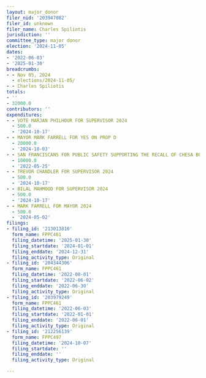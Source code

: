 ```yaml
---
layout: major_donor
filer_nid: '203947082'
filer_id: unknown
filer_name: Charles Spiliotis
jurisdiction: ''
committee_type: major donor
election: '2024-11-05'
dates:
- '2022-06-03'
- '2025-01-30'
breadcrumbs:
- - Nov 05, 2024
  - elections/2024-11-05/
- - Charles Spiliotis
totals:
- ''
- 32000.0
contributors: ''
expenditures:
- - VOTE MARJAN PHILHOUR FOR SUPERVISOR 2024
  - 500.0
  - '2024-10-17'
- - MAYOR MARK FARRELL FOR YES ON PROP D
  - 20000.0
  - '2024-10-03'
- - SAN FRANCISCANS FOR PUBLIC SAFETY SUPPORTING THE RECALL OF CHESA BOUDIN
  - 10000.0
  - '2022-05-25'
- - TREVOR CHANDLER FOR SUPERVISOR 2024
  - 500.0
  - '2024-10-17'
- - BILAL MAHMOOD FOR SUPERVISOR 2024
  - 500.0
  - '2024-10-17'
- - MARK FARRELL FOR MAYOR 2024
  - 500.0
  - '2024-05-02'
filings:
- filing_id: '213013810'
  form_name: FPPC461
  filing_datetime: '2025-01-30'
  filing_startdate: '2024-01-01'
  filing_enddate: '2024-12-31'
  filing_activity_type: Original
- filing_id: '204344306'
  form_name: FPPC461
  filing_datetime: '2022-08-01'
  filing_startdate: '2022-06-02'
  filing_enddate: '2022-06-30'
  filing_activity_type: Original
- filing_id: '203979249'
  form_name: FPPC461
  filing_datetime: '2022-06-03'
  filing_startdate: '2022-01-01'
  filing_enddate: '2022-06-01'
  filing_activity_type: Original
- filing_id: '212256139'
  form_name: FPPC497
  filing_datetime: '2024-10-07'
  filing_startdate: ''
  filing_enddate: ''
  filing_activity_type: Original

---
```


